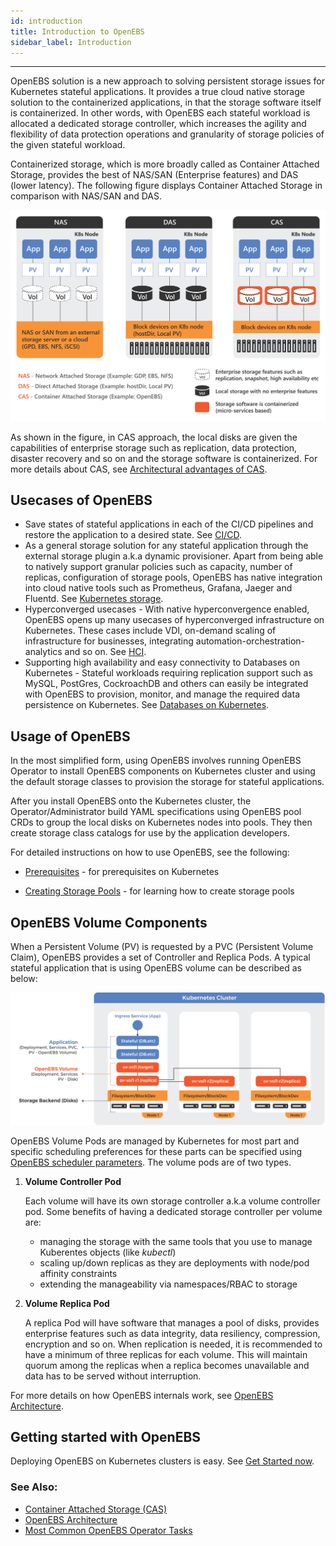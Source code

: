 ```yaml
---
id: introduction
title: Introduction to OpenEBS
sidebar_label: Introduction
---
```


------

OpenEBS solution is a new approach to solving persistent storage issues for Kubernetes stateful applications. It provides a true cloud native storage solution to the containerized applications, in that the storage software itself is containerized. In other words, with OpenEBS each stateful workload is allocated a dedicated storage controller, which increases the agility and flexibility of data protection operations and granularity of storage policies of the given stateful workload. 

Containerized storage, which is more broadly called as Container Attached Storage, provides the best of NAS/SAN (Enterprise features) and DAS (lower latency). The following figure displays Container Attached Storage in comparison with NAS/SAN and DAS.



![image](/docs/assets/das-nas-cas.png)


As shown in the figure, in CAS approach, the local disks are given the capabilities of enterprise storage such as replication, data protection, disaster recovery and so on and the storage software is containerized. For more details about CAS, see [Architectural advantages of CAS](/docs/conceptcas.html).


## Usecases of OpenEBS

- Save states of stateful applications in each of the CI/CD pipelines and restore the application to a desired state. See [CI/CD](/docs/cicd.html).
- As a general storage solution for any stateful application through the external storage plugin a.k.a dynamic provisioner. Apart from being able to natively support granular policies such as capacity, number of replicas, configuration of storage pools, OpenEBS has native integration into cloud native tools such as Prometheus, Grafana, Jaeger and Fluentd. See [Kubernetes storage](/docs/k8sstorage.html).
- Hyperconverged usecases - With native hyperconvergence enabled, OpenEBS opens up many usecases of hyperconverged infrastructure on Kubernetes. These cases include VDI, on-demand scaling of infrastructure for businesses, integrating automation-orchestration-analytics and so on.  See [HCI](/docs/hyperconverged.html).
- Supporting high availability and easy connectivity to Databases on Kubernetes - Stateful workloads requiring replication support such as MySQL, PostGres, CockroachDB and others can easily be integrated with OpenEBS to provision, monitor, and manage the required data persistence on Kubernetes. See [Databases on Kubernetes](/docs/databases.html).

## Usage of OpenEBS

In the most simplified form, using OpenEBS involves running OpenEBS Operator to install OpenEBS components on Kubernetes cluster and using the default storage classes to provision the storage for stateful applications. 

After you install OpenEBS onto the Kubernetes cluster, the Operator/Administrator build YAML specifications using OpenEBS pool CRDs to group the local disks on Kubernetes nodes into pools. They then create storage class catalogs for use by the application developers. 

For detailed instructions on how to use OpenEBS, see the following:

* [Prerequisites](/docs/prerequisites.html) - for prerequisites on Kubernetes

* [Creating Storage Pools](/docs/setupstoragepools.html) - for learning how to create storage pools


## OpenEBS Volume Components

When a Persistent Volume (PV) is requested by a PVC (Persistent Volume Claim), OpenEBS provides a set of Controller and Replica Pods. A typical stateful application that is using OpenEBS volume can be described as below:

![image](/docs/assets/openebs-pv-2replica.png)

OpenEBS Volume Pods are managed by Kubernetes for most part and specific scheduling preferences for these parts can be specified using [OpenEBS scheduler parameters](/docs/openebsscheduler.html). The volume pods are of two types. 

1. **Volume Controller Pod**

   Each volume will have its own storage controller a.k.a volume controller pod. Some benefits of having a dedicated storage controller per volume are:

   - managing the storage with the same tools that you use to manage Kuberentes objects (like *kubectl*)
   - scaling up/down replicas as they are deployments with node/pod affinity constraints
   - extending the manageability via namespaces/RBAC to storage

2. **Volume Replica Pod**

   A replica Pod will have software that manages a pool of disks, provides enterprise features such as data integrity, data resiliency, compression, encryption and so on. When replication is needed, it is recommended to have a minimum of three replicas for each volume. This will maintain quorum among the replicas when a replica becomes unavailable and data has to be served without interruption.

For more details on how OpenEBS internals work, see [OpenEBS Architecture](/docs/architecture.html).

## Getting started with OpenEBS

Deploying OpenEBS on Kubernetes clusters is easy. See [Get Started now](/docs/quickstartguide.html).


### See Also:

- [Container Attached Storage (CAS)](/docs/conceptcas.html)
- [OpenEBS Architecture](/docs/architecture.html)
- [Most Common OpenEBS Operator Tasks](/docs/operatortasks.html)



<!-- Hotjar Tracking Code for https://docs.openebs.io -->
<script>
   (function(h,o,t,j,a,r){
       h.hj=h.hj||function(){(h.hj.q=h.hj.q||[]).push(arguments)};
       h._hjSettings={hjid:785693,hjsv:6};
       a=o.getElementsByTagName('head')[0];
       r=o.createElement('script');r.async=1;
       r.src=t+h._hjSettings.hjid+j+h._hjSettings.hjsv;
       a.appendChild(r);
   })(window,document,'https://static.hotjar.com/c/hotjar-','.js?sv=');
</script>
